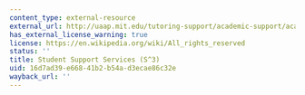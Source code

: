 ```yaml
---
content_type: external-resource
external_url: http://uaap.mit.edu/tutoring-support/academic-support/academic-support-support-services-offices
has_external_license_warning: true
license: https://en.wikipedia.org/wiki/All_rights_reserved
status: ''
title: Student Support Services (S^3)
uid: 16d7ad39-e668-41b2-b54a-d3ecae86c32e
wayback_url: ''
---
```

